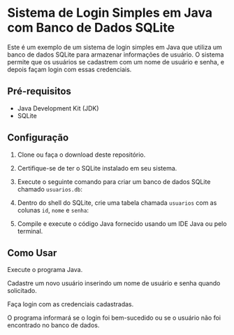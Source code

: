 # Sistema de Login Simples em Java com Banco de Dados SQLite

Este é um exemplo de um sistema de login simples em Java que utiliza um banco de dados SQLite para armazenar informações de usuário. O sistema permite que os usuários se cadastrem com um nome de usuário e senha, e depois façam login com essas credenciais.

## Pré-requisitos

- Java Development Kit (JDK)
- SQLite

## Configuração

1. Clone ou faça o download deste repositório.

2. Certifique-se de ter o SQLite instalado em seu sistema.

3. Execute o seguinte comando para criar um banco de dados SQLite chamado `usuarios.db`:

4. Dentro do shell do SQLite, crie uma tabela chamada `usuarios` com as colunas `id`, `nome` e `senha`:
   
5. Compile e execute o código Java fornecido usando um IDE Java ou pelo terminal.
   
## Como Usar

Execute o programa Java.

Cadastre um novo usuário inserindo um nome de usuário e senha quando solicitado.

Faça login com as credenciais cadastradas.

O programa informará se o login foi bem-sucedido ou se o usuário não foi encontrado no banco de dados.
